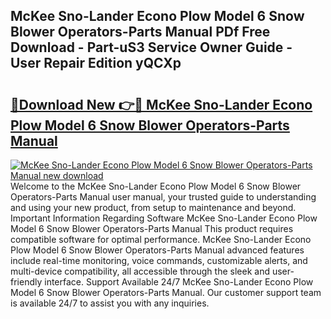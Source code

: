 ## McKee Sno-Lander Econo Plow Model 6 Snow Blower Operators-Parts Manual PDf Free Download - Part-uS3 Service Owner Guide - User Repair Edition yQCXp

# <h2><a href="http://bc55494.oget.top/?id=McKee+Sno-Lander+Econo+Plow+Model+6+Snow+Blower+Operators-Parts+Manual">🔗Download New 👉🔴 McKee Sno-Lander Econo Plow Model 6 Snow Blower Operators-Parts Manual</a></h2>

[![McKee Sno-Lander Econo Plow Model 6 Snow Blower Operators-Parts Manual new download](https://i.imgur.com/5g1atiW.png)](http://bc55494.oget.top/?id=McKee+Sno-Lander+Econo+Plow+Model+6+Snow+Blower+Operators-Parts+Manual)
Welcome to the McKee Sno-Lander Econo Plow Model 6 Snow Blower Operators-Parts Manual user manual, your trusted guide to understanding and using your new product, from setup to maintenance and beyond. Important Information Regarding Software McKee Sno-Lander Econo Plow Model 6 Snow Blower Operators-Parts Manual This product requires compatible software for optimal performance. McKee Sno-Lander Econo Plow Model 6 Snow Blower Operators-Parts Manual advanced features include real-time monitoring, voice commands, customizable alerts, and multi-device compatibility, all accessible through the sleek and user-friendly interface. Support Available 24/7 McKee Sno-Lander Econo Plow Model 6 Snow Blower Operators-Parts Manual. Our customer support team is available 24/7 to assist you with any inquiries.
